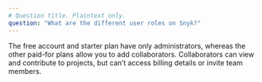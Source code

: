 ```yaml
---
# Question title. Plaintext only.
question: "What are the different user roles on Snyk?"
---
```


The free account and starter plan have only administrators, whereas the other paid-for plans allow you to add collaborators. Collaborators can view and contribute to projects, but can’t access billing details or invite team members.
